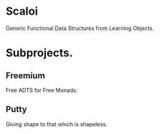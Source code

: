 # Scaloi

Generic Functional Data Structures from Learning Objects.

# Subprojects.

## Freemium

Free ADTS for Free Monads.

## Putty

Giving shape to that which is shapeless.